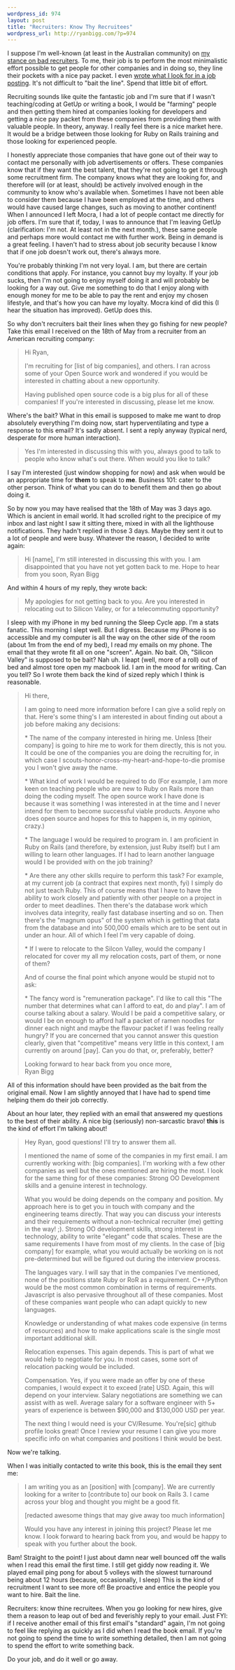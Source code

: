```yaml
--- 
wordpress_id: 974
layout: post
title: "Recruiters: Know Thy Recruitees"
wordpress_url: http://ryanbigg.com/?p=974
---
```

I suppose I'm well-known (at least in the Australian community) on <a href='http://groups.google.com/group/adelaiderug/browse_thread/thread/4f237e79bd9872c0/2da2cfe763287585'>my stance on bad recruiters</a>. To me, their job is to perform the most minimalistic effort possible to get people for other companies and in doing so, they line their pockets with a nice pay packet. I even <a href='http://ryanbigg.com/job-postings/'>wrote what I look for in a job posting</a>. It's not difficult to "bait the line". Spend that little bit of effort.

Recruiting sounds like quite the fantastic job and I'm sure that if I wasn't teaching/coding at GetUp or writing a book,  I would be "farming" people and then getting them hired at companies looking for developers and getting a nice pay packet from these companies from providing them with valuable people. In theory, anyway. I really feel there is a nice market here. It would be a bridge between those looking for Ruby on Rails training and those looking for experienced people. 

I honestly appreciate those companies that have gone out of their way to contact me personally with job advertisements or offers. These companies know that if they want the best talent, that they're not going to get it through some recruitment firm. The company knows what they are looking for, and therefore will (or at least, should) be actively involved enough in the community to know who's available when. Sometimes I have not been able to consider them because I have been employed at the time, and others would have caused large changes, such as moving to another continent! When I announced I left Mocra, I had a lot of people contact me directly for job offers. I'm sure that if, today, I was to announce that I'm leaving GetUp (clarification: I'm not. At least not in the next month.), these same people and perhaps more would contact me with further work. Being in demand is a great feeling. I haven't had to stress about job security because I know that if one job doesn't work out, there's always more. 

You're probably thinking I'm not very loyal. I am, but there are certain conditions that apply. For instance, you cannot buy my loyalty. If your job sucks, then I'm not going to enjoy myself doing it and will probably be looking for a way out. Give me something to do that I enjoy along with enough money for me to be able to pay the rent and enjoy my chosen lifestyle, and that's how you can have my loyalty. Mocra kind of did this (I hear the situation has improved). GetUp does this.

So why don't recruiters bait their lines when they go fishing for new people? Take this email I received on the 18th of May from a recruiter from an American recruiting company:

<blockquote>
Hi Ryan,

I'm recruiting for [list of big companies], and others. I ran across some of your Open Source work and wondered if you would be interested in chatting about a new opportunity.

Having published open source code is a big plus for all of these companies! If you're interested in discussing, please let me know.
</blockquote>

Where's the bait? What in this email is supposed to make me want to drop absolutely everything I'm doing now, start hyperventilating and type a response to this email? It's sadly absent. I sent a reply anyway (typical nerd, desperate for more human interaction).

<blockquote>Yes I'm interested in discussing this with you, always good to talk to people who know what's out there. When would you like to talk?</blockquote>

I say I'm interested (just window shopping for now) and ask when would be an appropriate time for <strong>them</strong> to speak to <strong>me</strong>. Business 101: cater to the other person. Think of what you can do to benefit them and then go about doing it.

So by now you may have realised that the 18th of May was 3 days ago. Which is ancient in email world. It had scrolled right to the precipice of my inbox and last night I saw it sitting there, mixed in with all the lighthouse notifications. They hadn't replied in those 3 days. Maybe they sent it out to a lot of people and were busy. Whatever the reason, I decided to write again:

<blockquote>
Hi [name], I'm still interested in discussing this with you. I am disappointed that you have not yet gotten back to me. Hope to hear from you soon, Ryan Bigg
</blockquote>

And within 4 hours of my reply, they wrote back:

<blockquote>
My apologies for not getting back to you.  Are you interested in relocating out to Silicon Valley, or for a telecommuting opportunity?  
</blockquote>

I sleep with my iPhone in my bed running the Sleep Cycle app. I'm a stats fanatic. This morning I slept well. But I digress. Because my iPhone is so accessible and my computer is all the way on the other side of the room (about 1m from the end of my bed), I read my emails on my phone. The email that they wrote fit all on one "screen". Again. No bait. Oh, "Silicon Valley" is supposed to be bait? Nah uh. I leapt (well, more of a roll) out of bed and almost tore open my macbook lid. I am in the mood for writing. Can you tell? So I wrote them back the kind of sized reply which I think is reasonable.

<blockquote>
Hi there,

<p>
I am going to need more information before I can give a solid reply on that. Here's some thing's I am interested in about finding out about a job before making any decisions:
</p>

<p>
* The name of the company interested in hiring me. Unless [their company] is going to hire me to work for them directly, this is not you. It could be one of the companies you are doing the recruiting for, in which case I scouts-honor-cross-my-heart-and-hope-to-die promise you I won't give away the name.
</p>
<p>
* What kind of work I would be required to do (For example, I am more keen on teaching people who are new to Ruby on Rails more than doing the coding myself. The open source work I have done is because it was something I was interested in at the time and I never intend for them to become successful viable products. Anyone who does open source and hopes for this to happen is, in my opinion, crazy.)
<p>
* The language I would be required to program in. I am proficient in Ruby on Rails (and therefore, by extension, just Ruby itself) but I am willing to learn other languages. If I had to learn another language would I be provided with on the job training?
</p>
<p>
* Are there any other skills require to perform this task? For example, at my current job (a contract that expires next month, fyi) I simply do not just teach Ruby. This of course means that I have to have the ability to work closely and patiently with other people on a project in order to meet deadlines. Then there's the database work which involves data integrity, really fast database inserting and so on. Then there's the "magnum opus" of the system which is getting that data from the database and into 500,000 emails which are to be sent out in under an hour. All of which I feel I'm very capable of doing.
</p>
<p>
* If I were to relocate to the Silcon Valley, would the company I relocated for cover my all my relocation costs, part of them, or none of them?
</p>
<p>
And of course the final point which anyone would be stupid not to ask:
</p>
<p>
* The fancy word is "remuneration package". I'd like to call this "The number that determines what can I afford to eat, do and play". I am of course talking about a salary. Would I be paid a competitive salary, or would I be on enough to afford half a packet of ramen noodles for dinner each night and maybe the flavour packet if I was feeling really hungry? If you are concerned that you cannot answer this question clearly, given that "competitive" means very little in this context, I am currently on around [pay]. Can you do that, or, preferably, better?
</p>

<p>
Looking forward to hear back from you once more,<br>
Ryan Bigg
</p>
</blockquote>

All of this information should have been provided as the bait from the original email. Now I am slightly annoyed that I have had to spend time helping them do their job correctly.

About an hour later, they replied with an email that answered my questions to the best of their ability. A nice big (seriously) non-sarcastic bravo! <strong>this</strong> is the kind of effort I'm talking about!

<blockquote>
Hey Ryan, good questions! I'll try to answer them all.
<p>
I mentioned the name of some of the companies in my first email. I am currently working with: [big companies]. I'm working with a few other companies as well but the ones mentioned are hiring the most. I look for the same thing for of these companies: Strong OO Development skills and a genuine interest in technology.
</p>

<p>
What you would be doing depends on the company and position. My approach here is to get you in touch with company and the engineering teams directly. That way you can discuss your interests and their requirements without a non-technical recruiter (me) getting in the way! ;). Strong OO development skills, strong interest in technology, ability to write "elegant" code that scales. These are the same requirements I have from most of my clients. In the case of [big company] for example, what you would actually be working on is not pre-determined but will be figured out during the interview process.
</p>

<p>
The languages vary. I will say that in the companies I've mentioned, none of the positions state Ruby or RoR as a requirement. C++/Python would be the most common combination in terms of requirements. Javascript is also pervasive throughout all of these companies. Most of these companies want people who can adapt quickly to new languages.
</p>

<p>
Knowledge or understanding of what makes code expensive (in terms of resources) and how to make applications scale is the single most important additional skill. 
</p>

<p>
Relocation expenses. This again depends. This is part of what we would help to negotiate for you. In most cases, some sort of relocation packing would be included.
</p>

<p>
Compensation. Yes, if you were made an offer by one of these companies, I would expect it to exceed [rate] USD. Again, this will depend on your interview. Salary negotiations are something we can assist with as well. Average salary for a software engineer with 5+ years of experience is between $90,000 and $130,000 USD per year. 
</p>

<p>
The next thing I would need is your CV/Resume. You're[sic] github profile looks great! Once I review your resume I can give you more specific info on what companies and positions I think would be best.
</p>
</blockquote>

Now we're talking.

When I was initially contacted to write this book, this is the email they sent me:

<blockquote>
<p>
I am writing you as an [position] with [company]. We are currently looking for a writer to [contribute to] our book on Rails 3. I came across your blog and thought you might be a good fit.
</p>

<p>[redacted awesome things that may give away too much information]</p>

<p>Would you have any interest in joining this project? Please let me know. I look forward to hearing back from you, and would be happy to speak with you further about the book.</p>
</blockquote>

Bam! Straight to the point! I just about damn near well bounced off the walls when I read this email the first time. I still get giddy now reading it. We played email ping pong for about 5 volleys with the slowest turnaround being about 12 hours (because, occasionally, I sleep) This is the kind of recruitment I want to see more of! Be proactive and entice the people you want to hire. Bait the line.

Recruiters: know thine recruitees. When you go looking for new hires, give them a reason to leap out of bed and feverishly reply to your email. Just FYI: if I receive another email of this first email's "standard" again, I'm not going to feel like replying as quickly as I did when I read the book email. If you're not going to spend the time to write something detailed, then I am not going to spend the effort to write something back.

Do your job, and do it well or go away.

